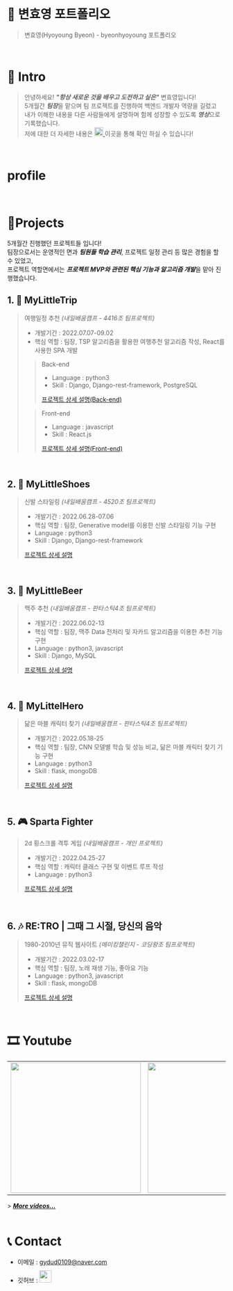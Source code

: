 # 📜 변효영 포트폴리오

> 변효영(Hyoyoung Byeon) - byeonhyoyoung 포트폴리오

<br />

# 👋 Intro

> 안녕하세요! ***"항상 새로운 것을 배우고 도전하고 싶은"*** 변효영입니다!  
> 5개월간 ***팀장***을 맡으며 팀 프로젝트를 진행하여 백엔드 개발자 역량을 길렀고  
> 내가 이해한 내용을 다른 사람들에게 설명하며 함께 성장할 수 있도록 ***영상***으로 기록했습니다.  
> 저에 대한 더 자세한 내용은 <a href="https://www.notion.so/kimphysicsman/PROFILE-6bf254d419af4910b776c111efb371e4"> <img src="https://img.shields.io/badge/-Profile-8AC926?style=for-the-badge" height="20px" style="margin-bottom: -5px" /> </a>이곳을 통해 확인 하실 수 있습니다!

<br />

# profile

>
> 


<br />

# 📝Projects
5개월간 진행했던 프로젝트들 입니다!  
팀장으로서는 운영적인 면과 ***팀원들 학습 관리***, 프로젝트 일정 관리 등 많은 경험을 할 수 있었고,  
프로젝트 역할면에서는 ***프로젝트 MVP와 관련된 핵심 기능과 알고리즘 개발***을 맡아 진행했습니다.

## 1. 🛫 MyLittleTrip

> 여행일정 추천 _(내일배움캠프 - 4416조 팀프로젝트)_
>
> - 개발기간 : 2022.07.07-09.02
> - 핵심 역할 : 팀장, TSP 알고리즘을 활용한 여행추천 알고리즘 작성, React를 사용한 SPA 개발
>
>> Back-end
>> - Language : python3  
>> - Skill : Django, Django-rest-framework, PostgreSQL
>> 
>> [프로젝트 상세 설명(Back-end)](https://github.com/kimphysicsman/MyLittelTrip_backend)  
>
>> Front-end
>> - Language : javascript
>> - Skill : React.js
>>
>> [프로젝트 상세 설명(Front-end)](https://github.com/kimphysicsman/MyLittelTrip_frontend_react)

<br />

## 2. 👞 MyLittleShoes

> 신발 스타일링 _(내일배움캠프 - 4520조 팀프로젝트)_
>
> - 개발기간 : 2022.06.28-07.06
> - 핵심 역할 : 팀장, Generative model를 이용한 신발 스타일링 기능 구현
> - Language : python3
> - Skill : Django, Django-rest-framework
>
> [프로젝트 상세 설명](https://github.com/kimphysicsman/mylittleshoes_backend)

<br />

## 3. 🍻 MyLittleBeer

> 맥주 추천 _(내일배움캠프 - 판타스틱4조 팀프로젝트)_
>
> - 개발기간 : 2022.06.02-13
> - 핵심 역할 : 팀장, 맥주 Data 전처리 및 자카드 알고리즘을 이용한 추천 기능 구현 
> - Language : python3, javascript
> - Skill : Django, MySQL
>
> [프로젝트 상세 설명](https://github.com/kimphysicsman/mylittlebeer/)

<br />

## 4. 👊 MyLittelHero

> 닮은 마블 캐릭터 찾기 _(내일배움캠프 - 판타스틱4조 팀프로젝트)_
>
> - 개발기간 : 2022.05.18-25
> - 핵심 역할 : 팀장, CNN 모델별 학습 및 성능 비교, 닮은 마블 캐릭터 찾기 기능 구현
> - Language : python3   
> - Skill : flask, mongoDB
>
> [프로젝트 상세 설명](https://github.com/kimphysicsman/mylittlehero_backend)

<br />

## 5. 🎮 Sparta Fighter

> 2d 횡스크롤 격투 게임 _(내일배움캠프 - 개인 프로젝트)_
>
> - 개발기간 : 2022.04.25-27
> - 핵심 역할 : 캐릭터 클래스 구현 및 이벤트 루프 작성
> - Language : python3
>
> [프로젝트 상세 설명](https://github.com/kimphysicsman/sparta_fighter)

<br />

## 6. 🎶 RE:TRO | 그때 그 시절, 당신의 음악

> 1980-2010년 뮤직 웹사이트 _(메이킹챌린지 - 코딩왕조 팀프로젝트)_
>
> - 개발기간 : 2022.03.02-17
> - 핵심 역할 : 팀장, 노래 재생 기능, 좋아요 기능
> - Language : python3, javascript
> - Skill : flask, mongoDB
>
> [프로젝트 상세 설명](https://github.com/kimphysicsman/retro_main)

<br />

# 🎞 Youtube
<table>
  <tbody>
    <tr>
      <td>
        <a href="https://youtu.be/BYKYpyyJfKU" title="판타스틱4조 - 머신러닝기초 4주차 스터디영상">
          <img align="center" src="https://user-images.githubusercontent.com/68724828/186108751-0ad77c13-2115-4621-af8d-f4a11e5b3652.png" width="300" alt-text="판타스틱4조 - 머신러닝기초 4주차 스터디영상">
        </a>
      </td>
      <td>
        <a href="https://youtu.be/HR1b2hrxvbY" title="사오이십조 - DRF 5일차 스터디영상">
          <img align="center" src="https://user-images.githubusercontent.com/68724828/186109362-b40c300c-0906-4062-9bc3-8229e692af8e.png" width="300" alt-text="사오이십조 - DRF 5일차 스터디영상">
        </a>
      </td>
      <td>
        <a href="https://youtu.be/nXTzsSGfIbg" title="사오이십조 - 220624아침퀴즈 스터디영상">
        <img align="center" src="https://user-images.githubusercontent.com/68724828/186110013-b5c77cf3-0bbc-481a-897b-d3a30bc74be6.png" width="300" alt-text="사오이십조 - 220624아침퀴즈 스터디영상">
          </a>
      </td>
    </tr>
  </tbody>
</table>
> <b><em><a href="https://www.youtube.com/channel/UCdnXRtn_xnRWzZxUGY0yyWg/videos">More videos...</a></em></b>


<br />
<br />

# 📞 Contact

- 이메일 : gydud0109@naver.com
- 깃허브 : <a href="https://github.com/byeonhyoyoung">
  <img src="https://user-images.githubusercontent.com/68724828/185908612-22f4d219-78a7-4de7-bb02-deecaa63bffa.png" height="28px" style="margin-top: 10px" />
  </a>
